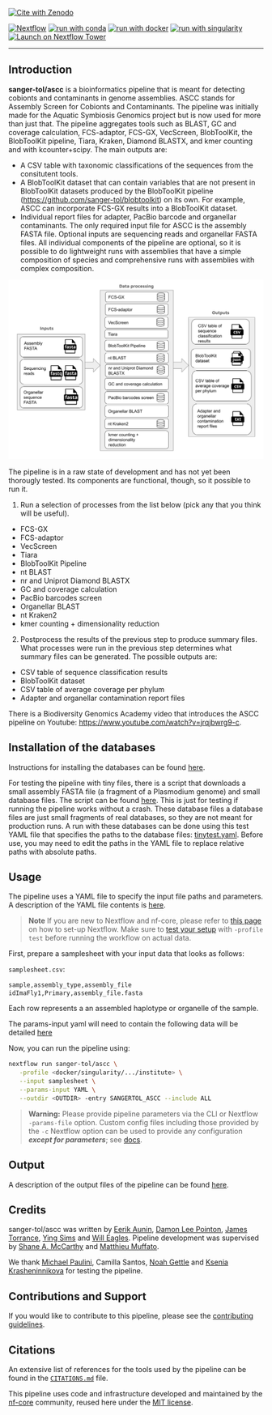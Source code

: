 [![Cite with Zenodo](http://img.shields.io/badge/DOI-10.5281/zenodo.XXXXXXX-1073c8?labelColor=000000)](https://doi.org/10.5281/zenodo.XXXXXXX)

[![Nextflow](https://img.shields.io/badge/nextflow%20DSL2-%E2%89%A522.10.1-23aa62.svg)](https://www.nextflow.io/)
[![run with conda](http://img.shields.io/badge/run%20with-conda-3EB049?labelColor=000000&logo=anaconda)](https://docs.conda.io/en/latest/)
[![run with docker](https://img.shields.io/badge/run%20with-docker-0db7ed?labelColor=000000&logo=docker)](https://www.docker.com/)
[![run with singularity](https://img.shields.io/badge/run%20with-singularity-1d355c.svg?labelColor=000000)](https://sylabs.io/docs/)
[![Launch on Nextflow Tower](https://img.shields.io/badge/Launch%20%F0%9F%9A%80-Nextflow%20Tower-%234256e7)](https://tower.nf/launch?pipeline=https://github.com/sanger-tol/ascc)

---

## Introduction

**sanger-tol/ascc** is a bioinformatics pipeline that is meant for detecting cobionts and contaminants in genome assemblies. ASCC stands for Assembly Screen for Cobionts and Contaminants. The pipeline was initially made for the Aquatic Symbiosis Genomics project but is now used for more than just that. The pipeline aggregates tools such as BLAST, GC and coverage calculation, FCS-adaptor, FCS-GX, VecScreen, BlobToolKit, the BlobToolKit pipeline, Tiara, Kraken, Diamond BLASTX, and kmer counting and with kcounter+scipy. The main outputs are:

- A CSV table with taxonomic classifications of the sequences from the consitutent tools.
- A BlobToolKit dataset that can contain variables that are not present in BlobToolKit datasets produced by the BlobToolKit pipeline (https://github.com/sanger-tol/blobtoolkit) on its own. For example, ASCC can incorporate FCS-GX results into a BlobToolKit dataset.
- Individual report files for adapter, PacBio barcode and organellar contaminants.
  The only required input file for ASCC is the assembly FASTA file. Optional inputs are sequencing reads and organellar FASTA files. All individual components of the pipeline are optional, so it is possible to do lightweight runs with assemblies that have a simple composition of species and comprehensive runs with assemblies with complex composition.

![sanger-tol/ascc overview diagram](docs/images/ascc_overview_diagram.png)

The pipeline is in a raw state of development and has not yet been thorougly tested. Its components are functional, though, so it possible to run it.

1. Run a selection of processes from the list below (pick any that you think will be useful).

- FCS-GX
- FCS-adaptor
- VecScreen
- Tiara
- BlobToolKit Pipeline
- nt BLAST
- nr and Uniprot Diamond BLASTX
- GC and coverage calculation
- PacBio barcodes screen
- Organellar BLAST
- nt Kraken2
- kmer counting + dimensionality reduction

2. Postprocess the results of the previous step to produce summary files. What processes were run in the previous step determines what summary files can be generated. The possible outputs are:

- CSV table of sequence classification results
- BlobToolKit dataset
- CSV table of average coverage per phylum
- Adapter and organellar contamination report files

There is a Biodiversity Genomics Academy video that introduces the ASCC pipeline on Youtube: https://www.youtube.com/watch?v=jrqjbwrg9-c.

## Installation of the databases

Instructions for installing the databases can be found [here](./docs/databases.md).

For testing the pipeline with tiny files, there is a script that downloads a small assembly FASTA file (a fragment of a Plasmodium genome) and small database files. The script can be found [here](./bin/download_tiny_database_test_files.sh). This is just for testing if running the pipeline works without a crash. These database files a database files are just small fragments of real databases, so they are not meant for production runs.
A run with these databases can be done using this test YAML file that specifies the paths to the database files: [tinytest.yaml](./assets/tinytest.yaml). Before use, you may need to edit the paths in the YAML file to replace relative paths with absolute paths.

## Usage

The pipeline uses a YAML file to specify the input file paths and parameters. A description of the YAML file contents is [here](./docs/usage.md).

> **Note**
> If you are new to Nextflow and nf-core, please refer to [this page](https://nf-co.re/docs/usage/installation) on how
> to set-up Nextflow. Make sure to [test your setup](https://nf-co.re/docs/usage/introduction#how-to-run-a-pipeline)
> with `-profile test` before running the workflow on actual data.

First, prepare a samplesheet with your input data that looks as follows:

`samplesheet.csv`:

```csv
sample,assembly_type,assembly_file
idImaFly1,Primary,assembly_file.fasta
```

Each row represents a an assembled haplotype or organelle of the sample.

The params-input yaml will need to contain the following data will be detailed [here](./docs/usage.md)

Now, you can run the pipeline using:

<!-- TODO nf-core: update the following command to include all required parameters for a minimal example -->

```bash
nextflow run sanger-tol/ascc \
   -profile <docker/singularity/.../institute> \
   --input samplesheet \
   --params-input YAML \
   --outdir <OUTDIR> -entry SANGERTOL_ASCC --include ALL
```

> **Warning:**
> Please provide pipeline parameters via the CLI or Nextflow `-params-file` option. Custom config files including those
> provided by the `-c` Nextflow option can be used to provide any configuration _**except for parameters**_;
> see [docs](https://nf-co.re/usage/configuration#custom-configuration-files).

## Output

A description of the output files of the pipeline can be found [here](./docs/output.md).

## Credits

sanger-tol/ascc was written by [Eerik Aunin](https://github.com/eeaunin), [Damon Lee Pointon](https://github.com/DLBPointon), [James Torrance](https://github.com/jt8-sanger), [Ying Sims](https://github.com/yumisims) and [Will Eagles](https://github.com/weaglesBio). Pipeline development was supervised by [Shane A. McCarthy](https://github.com/mcshane) and [Matthieu Muffato](https://github.com/muffato).

We thank [Michael Paulini](https://github.com/epaule), Camilla Santos, [Noah Gettle](https://github.com/gettl008) and [Ksenia Krasheninnikova](https://github.com/ksenia-krasheninnikova) for testing the pipeline.

## Contributions and Support

If you would like to contribute to this pipeline, please see the [contributing guidelines](.github/CONTRIBUTING.md).

## Citations

<!-- TODO nf-core: Add citation for pipeline after first release. Uncomment lines below and update Zenodo doi and badge at the top of this file. -->
<!-- If you use  sanger-tol/ascc for your analysis, please cite it using the following doi: [10.5281/zenodo.XXXXXX](https://doi.org/10.5281/zenodo.XXXXXX) -->

<!-- TODO nf-core: Add bibliography of tools and data used in your pipeline -->

An extensive list of references for the tools used by the pipeline can be found in the [`CITATIONS.md`](CITATIONS.md) file.

This pipeline uses code and infrastructure developed and maintained by the [nf-core](https://nf-co.re) community, reused here under the [MIT license](https://github.com/nf-core/tools/blob/master/LICENSE).
